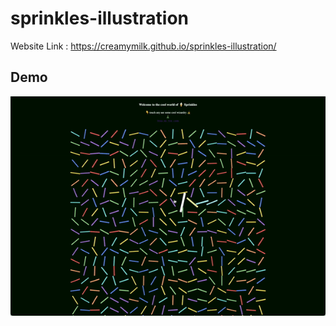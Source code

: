 # sprinkles-illustration

Website Link : <a href="https://creamymilk.github.io/sprinkles-illustration/">https://creamymilk.github.io/sprinkles-illustration/</a>

## Demo
<img src=".github/demo.gif" alt="Modular Multiplicative Inverse Demo"  width="600" />
